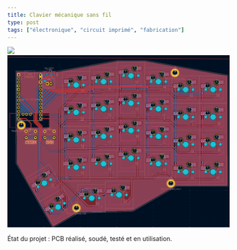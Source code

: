 ```yaml
---
title: Clavier mécanique sans fil
type: post
tags: ["électronique", "circuit imprimé", "fabrication"]
---
```


![](/img/electronique/wings/IMG_8387.jpg)
![](/img/electronique/wings/pcb.png)

État du projet : PCB réalisé, soudé, testé et en utilisation.